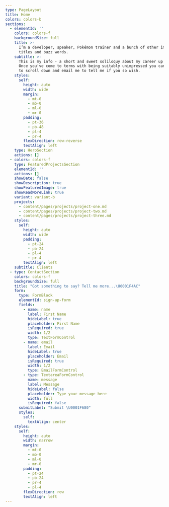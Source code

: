 ```yaml
---
type: PageLayout
title: Home
colors: colors-b
sections:
  - elementId: ''
    colors: colors-f
    backgroundSize: full
    title: >-
      I’m a developer, speaker, Pokémon trainer and a bunch of other impressive
      titles and buzz words.
    subtitle: >-
      This is my info - a short and sweet soliloquy about my career up to date.
      Once you've come to terms with being suitably unimpressed you can continue
      to scroll down and email me to tell me if you so wish.
    styles:
      self:
        height: auto
        width: wide
        margin:
          - mt-0
          - mb-0
          - ml-0
          - mr-0
        padding:
          - pt-36
          - pb-48
          - pl-4
          - pr-4
        flexDirection: row-reverse
        textAlign: left
    type: HeroSection
    actions: []
  - colors: colors-f
    type: FeaturedProjectsSection
    elementId: ''
    actions: []
    showDate: false
    showDescription: true
    showFeaturedImage: true
    showReadMoreLink: true
    variant: variant-b
    projects:
      - content/pages/projects/project-one.md
      - content/pages/projects/project-two.md
      - content/pages/projects/project-three.md
    styles:
      self:
        height: auto
        width: wide
        padding:
          - pt-24
          - pb-24
          - pl-4
          - pr-4
        textAlign: left
    subtitle: Clients
  - type: ContactSection
    colors: colors-f
    backgroundSize: full
    title: "Got something to say? Tell me more...\U0001F4AC"
    form:
      type: FormBlock
      elementId: sign-up-form
      fields:
        - name: name
          label: First Name
          hideLabel: true
          placeholder: First Name
          isRequired: true
          width: 1/2
          type: TextFormControl
        - name: email
          label: Email
          hideLabel: true
          placeholder: Email
          isRequired: true
          width: 1/2
          type: EmailFormControl
        - type: TextareaFormControl
          name: message
          label: Message
          hideLabel: false
          placeholder: Type your message here
          width: full
          isRequired: false
      submitLabel: "Submit \U0001F680"
      styles:
        self:
          textAlign: center
    styles:
      self:
        height: auto
        width: narrow
        margin:
          - mt-0
          - mb-0
          - ml-0
          - mr-0
        padding:
          - pt-24
          - pb-24
          - pr-4
          - pl-4
        flexDirection: row
        textAlign: left
---
```

